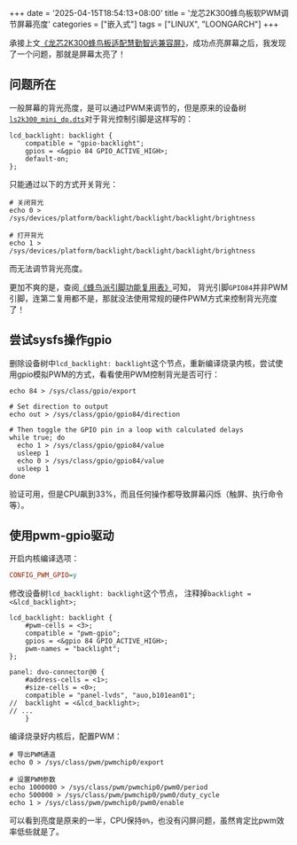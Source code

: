 +++
date = '2025-04-15T18:54:13+08:00'
title = '龙芯2K300蜂鸟板软PWM调节屏幕亮度'
categories = ["嵌入式"]
tags = ["LINUX", "LOONGARCH"]
+++

承接上文[《龙芯2K300蜂鸟板适配慧勤智远兼容屏》](/posts/2025/龙芯2k300蜂鸟板适配慧勤智远兼容屏/)，成功点亮屏幕之后，我发现了一个问题，那就是屏幕太亮了！

## 问题所在

一般屏幕的背光亮度，是可以通过PWM来调节的，但是原来的设备树[`ls2k300_mini_dp.dts`](https://gitee.com/open-loongarch/linux-6.12/blob/master/arch/loongarch/boot/dts/ls2k300_mini_dp.dts#L19)对于背光控制引脚是这样写的：

```dts
lcd_backlight: backlight {
    compatible = "gpio-backlight";
    gpios = <&gpio 84 GPIO_ACTIVE_HIGH>;
    default-on;
};
```

只能通过以下的方式开关背光：

```shell
# 关闭背光
echo 0 > /sys/devices/platform/backlight/backlight/backlight/brightness

# 打开背光
echo 1 > /sys/devices/platform/backlight/backlight/backlight/brightness
```

而无法调节背光亮度。

更加不爽的是，查阅[《蜂鸟派引脚功能复用表》](https://github.com/AirFortressIlikara/ls2k0300_peripheral_library/blob/main/%E8%9C%82%E9%B8%9F%E6%B4%BE%E5%BC%95%E8%84%9A%E5%8A%9F%E8%83%BD%E5%A4%8D%E7%94%A8%E8%A1%A8.md)可知，
背光引脚`GPIO84`并非PWM引脚，连第二复用都不是，那就没法使用常规的硬件PWM方式来控制背光亮度了！

## 尝试sysfs操作gpio

删除设备树中`lcd_backlight: backlight`这个节点，重新编译烧录内核，尝试使用gpio模拟PWM的方式，看看使用PWM控制背光是否可行：

```shell
echo 84 > /sys/class/gpio/export

# Set direction to output
echo out > /sys/class/gpio/gpio84/direction

# Then toggle the GPIO pin in a loop with calculated delays
while true; do
  echo 1 > /sys/class/gpio/gpio84/value
  usleep 1
  echo 0 > /sys/class/gpio/gpio84/value
  usleep 1
done
```

验证可用，但是CPU飙到33%，而且任何操作都导致屏幕闪烁（触屏、执行命令等）。

## 使用pwm-gpio驱动

开启内核编译选项：

```ini {name=".config"}
CONFIG_PWM_GPIO=y
```

修改设备树`lcd_backlight: backlight`这个节点， 注释掉`backlight = <&lcd_backlight>;`

```dts {name="ls2k300_mini_dp.dts"}
lcd_backlight: backlight {
    #pwm-cells = <3>;
    compatible = "pwm-gpio";
    gpios = <&gpio 84 GPIO_ACTIVE_HIGH>;
    pwm-names = "backlight";
};

panel: dvo-connector@0 {
    #address-cells = <1>;
    #size-cells = <0>;
    compatible = "panel-lvds", "auo,b101ean01";
//  backlight = <&lcd_backlight>;
// ...
    }
```

编译烧录好内核后，配置PWM：

```shell
# 导出PWM通道
echo 0 > /sys/class/pwm/pwmchip0/export

# 设置PWM参数
echo 1000000 > /sys/class/pwm/pwmchip0/pwm0/period
echo 500000 > /sys/class/pwm/pwmchip0/pwm0/duty_cycle
echo 1 > /sys/class/pwm/pwmchip0/pwm0/enable
```

可以看到亮度是原来的一半，CPU保持`0%`，也没有闪屏问题，虽然肯定比pwm效率低些就是了。
